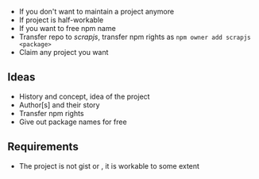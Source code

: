 * If you don't want to maintain a project anymore
* If project is half-workable
* If you want to free npm name
* Transfer repo to _scrapjs_, transfer npm rights as `npm owner add scrapjs <package>`
* Claim any project you want

## Ideas

* History and concept, idea of the project
* Author[s] and their story
* Transfer npm rights
* Give out package names for free

## Requirements

* The project is not gist or , it is workable to some extent
